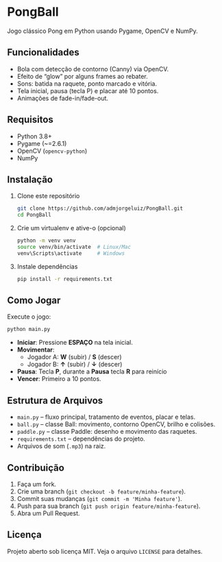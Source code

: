 # PongBall

Jogo clássico Pong em Python usando Pygame, OpenCV e NumPy.

## Funcionalidades

- Bola com detecção de contorno (Canny) via OpenCV.
- Efeito de “glow” por alguns frames ao rebater.
- Sons: batida na raquete, ponto marcado e vitória.
- Tela inicial, pausa (tecla P) e placar até 10 pontos.
- Animações de fade-in/fade-out.

## Requisitos

- Python 3.8+
- Pygame (~=2.6.1)
- OpenCV (`opencv-python`)
- NumPy

## Instalação

1. Clone este repositório  
   ```bash
   git clone https://github.com/admjorgeluiz/PongBall.git
   cd PongBall
   ```
2. Crie um virtualenv e ative-o (opcional)  
   ```bash
   python -m venv venv
   source venv/bin/activate  # Linux/Mac  
   venv\Scripts\activate     # Windows
   ```
3. Instale dependências  
   ```bash
   pip install -r requirements.txt
   ```

## Como Jogar

Execute o jogo:
```bash
python main.py
```

- **Iniciar**: Pressione **ESPAÇO** na tela inicial.  
- **Movimentar**:  
  - Jogador A: **W** (subir) / **S** (descer)  
  - Jogador B: **↑** (subir) / **↓** (descer)  
- **Pausa**: Tecla **P**, durante a **Pausa** tecla **R** para reinício
- **Vencer**: Primeiro a 10 pontos.  

## Estrutura de Arquivos

- `main.py` – fluxo principal, tratamento de eventos, placar e telas.  
- `ball.py` – classe Ball: movimento, contorno OpenCV, brilho e colisões.  
- `paddle.py` – classe Paddle: desenho e movimento das raquetes.  
- `requirements.txt` – dependências do projeto.  
- Arquivos de som (`.mp3`) na raiz.

## Contribuição

1. Faça um fork.  
2. Crie uma branch (`git checkout -b feature/minha-feature`).  
3. Commit suas mudanças (`git commit -m 'Minha feature'`).  
4. Push para sua branch (`git push origin feature/minha-feature`).  
5. Abra um Pull Request.

## Licença

Projeto aberto sob licença MIT. Veja o arquivo `LICENSE` para detalhes.

